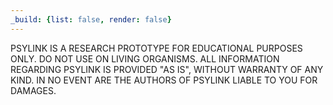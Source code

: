 ```yaml
---
_build: {list: false, render: false}
---
```


PSYLINK IS A RESEARCH PROTOTYPE FOR EDUCATIONAL PURPOSES ONLY. DO NOT USE ON LIVING ORGANISMS.  ALL INFORMATION REGARDING PSYLINK IS PROVIDED "AS IS", WITHOUT WARRANTY OF ANY KIND. IN NO EVENT ARE THE AUTHORS OF PSYLINK LIABLE TO YOU FOR DAMAGES.
